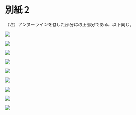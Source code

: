 # 別紙２

（注）アンダーラインを付した部分は改正部分である。以下同じ。

![](https://www.nta.go.jp/tmp/f9012ee2-1c33-4b95-be66-3b4319fd20a0/images/5c47ee2fcd8242778b50df4af85eb9d289e6ac3626bd966c3879c3569f7f5fcd.jpg)

![](https://www.nta.go.jp/tmp/f9012ee2-1c33-4b95-be66-3b4319fd20a0/images/2b5993497e5e1cf77efb5c0525fdfeb28c621221c6ba6589992dd5643e419f04.jpg)

![](https://www.nta.go.jp/tmp/f9012ee2-1c33-4b95-be66-3b4319fd20a0/images/33f968184d430a9552d82fe8d4c801fb7badbd9ac92e77eca20de4c108c20c7e.jpg)

![](https://www.nta.go.jp/tmp/f9012ee2-1c33-4b95-be66-3b4319fd20a0/images/78e92d08dc1e42402758bec521bebb741780791d340cca4218723b8cf108c5eb.jpg)

![](https://www.nta.go.jp/tmp/f9012ee2-1c33-4b95-be66-3b4319fd20a0/images/8fae5f470b6dcee3f97172bb23b66f75f8e8525a1e004db9f1e989abcf07660c.jpg)

![](https://www.nta.go.jp/tmp/f9012ee2-1c33-4b95-be66-3b4319fd20a0/images/9779ad09c9f4c943a27ff1f2c94ecd3af30d65d0b92fe1a69c35b0198589b5c3.jpg)

![](https://www.nta.go.jp/tmp/f9012ee2-1c33-4b95-be66-3b4319fd20a0/images/c79d26b6c05ab3b4c9a59f9efd493c99957042bdbcd91214e42ed8f366a3dd95.jpg)

![](https://www.nta.go.jp/tmp/f9012ee2-1c33-4b95-be66-3b4319fd20a0/images/1190ceef20e45e0f3738a55e0053a4193e88d54c9d8d5c310656790e4c4d954e.jpg)

![](https://www.nta.go.jp/tmp/f9012ee2-1c33-4b95-be66-3b4319fd20a0/images/dab7d9fe98e57250dc7cedf4ced5ae8a368846a2fe0790996f51ac499bcc654d.jpg)